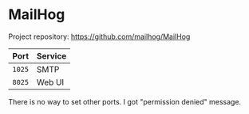 MailHog
=======

Project repository: https://github.com/mailhog/MailHog

| Port | Service |
|:---- |:------- |
| `1025` | SMTP |
| `8025` | Web UI |

There is no way to set other ports. I got "permission denied" message.
